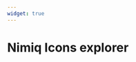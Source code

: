 ```yaml
---
widget: true
---
```


# Nimiq Icons explorer

<script lang="ts" setup>
import IconSet from '@theme/components/IconSet.vue'
</script>

<IconSet />
